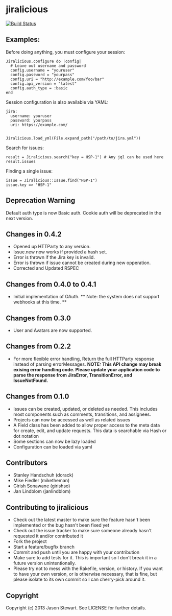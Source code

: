 # jiralicious

[![Build Status](https://travis-ci.org/dorack/jiralicious.png)](https://travis-ci.org/jstewart/jiralicious)

## Examples:

Before doing anything, you must configure your session:

    Jiralicious.configure do |config|
      # Leave out username and password
      config.username = "youruser"
      config.password = "yourpass"
      config.uri = "http://example.com/foo/bar"
      config.api_version = "latest"
      config.auth_type = :basic
    end

Session configuration is also available via YAML:

    jira:
      username: youruser
      password: yourpass
      uri: https://example.com/


    Jiralicious.load_yml(File.expand_path("/path/to/jira.yml"))

Search for issues:

    result = Jiralicious.search("key = HSP-1") # Any jql can be used here
    result.issues

Finding a single issue:

    issue = Jiralicious::Issue.find("HSP-1")
    issue.key => "HSP-1"


## Deprecation Warning

Default auth type is now Basic auth. Cookie auth will be deprecated in the next version.

## Changes in 0.4.2

* Opened up HTTParty to any version.
* Issue.new now works if provided a hash set.
* Error is thrown if the Jira key is invalid.
* Error is thrown if issue cannot be created during new opperation.
* Corrected and Updated RSPEC

## Changes from 0.4.0 to 0.4.1

* Initial implementation of OAuth.
** Note: the system does not support webhooks at this time. **

## Changes from 0.3.0

* User and Avatars are now supported.

## Changes from 0.2.2

* For more flexible error handling, Return the full HTTParty response instead of parsing errorMessages. **NOTE: This API change may break exising error handling code. Please update your application code to parse the response from JiraError, TransitionError, and IssueNotFound.**


## Changes from 0.1.0

* Issues can be created, updated, or deleted as needed. This includes most components such as comments, transitions, and assignees.
* Projects can now be accessed as well as related issues
* A Field class has been added to allow proper access to the meta data for create, edit, and update requests. This data is searchable via Hash or dot notation
* Some sections can now be lazy loaded
* Configuration can be loaded via yaml


## Contributors

* Stanley Handschuh (dorack)
* Mike Fiedler (miketheman)
* Girish Sonawane (girishso)
* Jan Lindblom (janlindblom)

## Contributing to jiralicious

* Check out the latest master to make sure the feature hasn't been implemented or the bug hasn't been fixed yet
* Check out the issue tracker to make sure someone already hasn't requested it and/or contributed it
* Fork the project
* Start a feature/bugfix branch
* Commit and push until you are happy with your contribution
* Make sure to add tests for it. This is important so I don't break it in a future version unintentionally.
* Please try not to mess with the Rakefile, version, or history. If you want to have your own version, or is otherwise necessary, that is fine, but please isolate to its own commit so I can cherry-pick around it.

## Copyright

Copyright (c) 2013 Jason Stewart. See LICENSE for
further details.
